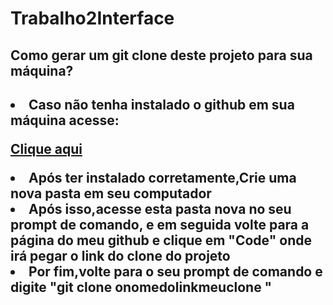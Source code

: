 # Trabalho2Interface

<h2>Como gerar um git clone deste projeto para sua máquina?<h2>

<li>Caso não tenha instalado o github em sua máquina acesse:</li>
<p><a href=" https://www.hostinger.com.br/tutoriais/tutorial-do-git-basicsintroducao#:~:text=Instalar%20o%20GIT%20no%20Windows%3A&text=Acesse%20o%20site%20oficial%20e,concluir%20com%20%C3%AAxito%20a%20instala%C3%A7%C3%A3o.">Clique aqui</a></p>
<li>Após ter instalado corretamente,Crie uma nova pasta em seu computador</li>
<li>Após isso,acesse esta pasta nova no seu prompt de comando, e em seguida volte para a página do meu github e clique em "Code" onde irá pegar o link do clone do projeto</li>
<li>Por fim,volte para o seu prompt de comando e digite "git clone onomedolinkmeuclone "</li>
